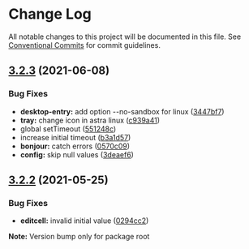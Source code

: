 # Change Log

All notable changes to this project will be documented in this file.
See [Conventional Commits](https://conventionalcommits.org) for commit guidelines.

## [3.2.3](https://github.com/sarakusha/nibus/compare/v3.2.1...v3.2.3) (2021-06-08)

### Bug Fixes

* **desktop-entry:** add option --no-sandbox for linux ([3447bf7](https://github.com/sarakusha/nibus/commit/3447bf725cc5bba8ad2e7adbff27fe606fcdd768))
* **tray:** change icon in astra linux ([c939a41](https://github.com/sarakusha/nibus/commit/c939a414269d96702f9e159b405424c6002f3150))
* global setTimeout ([551248c](https://github.com/sarakusha/nibus/commit/551248c7c54d3680d8bcd3ba3f72703997f41317))
* increase initial timeout ([b3a1d57](https://github.com/sarakusha/nibus/commit/b3a1d57e5a87877df076301278615a010cb8f965))
* **bonjour:** catch errors ([0570c09](https://github.com/sarakusha/nibus/commit/0570c0901b1eca54347a08c2818e9078dd18741a))
* **config:** skip null values ([3deaef6](https://github.com/sarakusha/nibus/commit/3deaef6cff1a9dbd443c7219619865bc7f05a215))

## [3.2.2](https://github.com/sarakusha/nibus/compare/v3.2.1...v3.2.2) (2021-05-25)


### Bug Fixes

* **editcell:** invalid initial value ([0294cc2](https://github.com/sarakusha/nibus/commit/0294cc27aa6922e1215f89a04cd9dc336e8dfec2))







**Note:** Version bump only for package root
